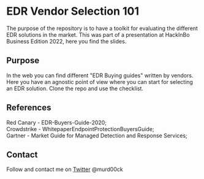 # EDR Vendor Selection 101

The purpose of the repository is to have a toolkit for evaluating the different EDR solutions in the market.
This was part of a presentation at HackInBo Business Edition 2022, here you find the slides.


## Purpose

In the web you can find different "EDR Buying guides" written by vendors.
Here you have an agnostic point of view where you can start for selecting an EDR solution.
Clone the repo and use the checklist.

## References

Red Canary - EDR-Buyers-Guide-2020;  
Crowdstrike - WhitepaperEndpointProtectionBuyersGuide;  
Gartner - Market Guide for Managed Detection and Response Services;  

## Contact

Follow and contact me on [Twitter](https://twitter.com/murd00ck) @murd00ck
